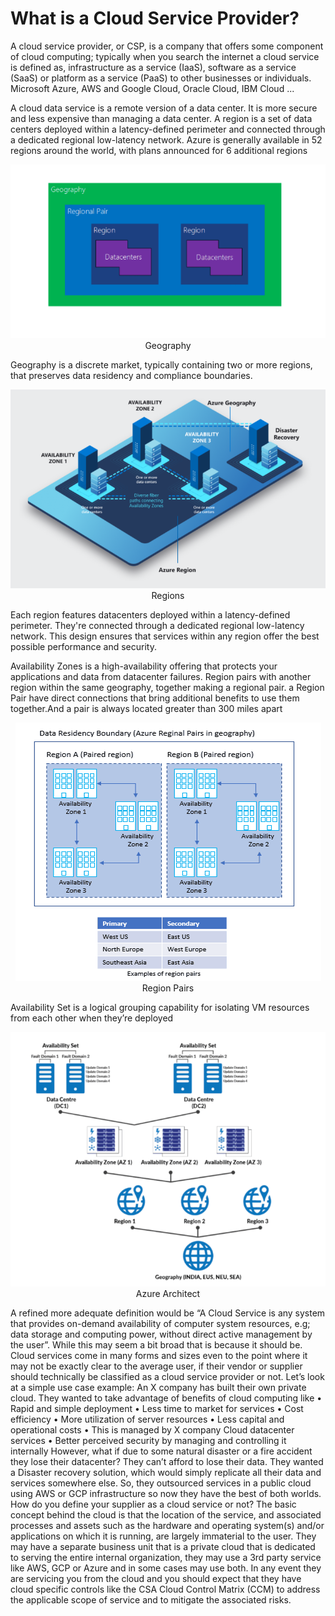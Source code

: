 # What is a Cloud Service Provider?

A cloud service provider, or CSP, is a company that offers some component of cloud computing; typically when you search the internet a cloud service is defined as, infrastructure as a service (IaaS), software as a service (SaaS) or platform as a service (PaaS) to other businesses or individuals.  Microsoft Azure, AWS and Google Cloud, Oracle Cloud, IBM Cloud ... 

A cloud data service is a remote version of a data center. It is more secure and less expensive than managing a data center. A region is a set of data centers deployed within a latency-defined perimeter and connected through a dedicated regional low-latency network. Azure is generally available in 52 regions around the world, with plans announced for 6 additional regions




<p align="center">
  <img  src="https://github.com/okansungur/drafts/blob/main/iot_images/geo.png"><br/>
  Geography
</p>
Geography is a discrete market, typically containing two or more regions, that preserves data residency and compliance boundaries.
<p align="center">
  <img  src="https://github.com/okansungur/drafts/blob/main/iot_images/regionazure.png"><br/>
  Regions
</p>

Each  region features datacenters deployed within a latency-defined perimeter. They're connected through a dedicated regional low-latency network. This design ensures that  services within any region offer the best possible performance and security.



Availability Zones is a high-availability offering that protects your applications and data from datacenter failures.
Region pairs with another region within the same geography, together making a regional pair.  a Region Pair have direct connections that bring additional benefits to use them together.And a pair is always located greater than 300 miles apart 

<p align="center">
  <img  src="https://github.com/okansungur/drafts/blob/main/iot_images/region1.png"><br/>
  Region Pairs
</p>

Availability Set is a logical grouping capability for isolating VM resources from each other when they’re deployed

<p align="center">
  <img  src="https://github.com/okansungur/drafts/blob/main/iot_images/azurearchitect.png"><br/>
  Azure Architect
</p>


A refined more adequate definition would be “A Cloud Service is any system that provides on-demand availability of computer system resources, e.g; data storage and computing power, without direct active management by the user”. While this may seem a bit broad that is because it should be. Cloud services come in many forms and sizes even to the point where it may not be exactly clear to the average user, if their vendor or supplier should technically be classified as a cloud service provider or not.
Let’s look at a simple use case example:
An X company has built their own private cloud. They wanted to take advantage of benefits of cloud computing like
•	Rapid and simple deployment
•	Less time to market for services
•	Cost efficiency
•	More utilization of server resources
•	Less capital and operational costs
•	This is managed by X company Cloud datacenter services
•	Better perceived security by managing and controlling it internally
However, what if due to some natural disaster or a fire accident they lose their datacenter? 
They can’t afford to lose their data. They wanted a Disaster recovery solution, which would simply replicate all their data and services somewhere else. So, they outsourced services in a public cloud using AWS or GCP infrastructure so now they have the best of both worlds.
How do you define your supplier as a cloud service or not?
The basic concept behind the cloud is that the location of the service, and associated processes and assets such as the hardware and operating system(s) and/or applications on which it is running, are largely immaterial to the user. They may have a separate business unit that is a private cloud that is dedicated to serving the entire internal organization, they may use a 3rd party service like AWS, GCP or Azure and in some cases may use both. In any event they are servicing you from the cloud and you should expect that they have cloud specific controls like the CSA Cloud Control Matrix (CCM) to address the applicable scope of service and to mitigate the associated risks.

